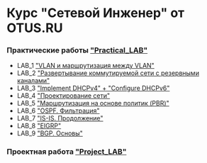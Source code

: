 # Курс "Сетевой Инженер" от OTUS.RU

### Практические работы ["Practical_LAB"](https://github.com/Maksim693/OTUS_LAB/tree/main/Practical_LAB)
- LAB_1 ["VLAN и маршрутизация между VLAN"](https://github.com/Maksim693/OTUS_LAB/tree/main/Practical_LAB/LAB_1)
- LAB_2 ["Развертывание коммутируемой сети с резервными каналами"](https://github.com/Maksim693/OTUS_LAB/tree/main/Practical_LAB/LAB_2)
- LAB_3 ["Implement DHCPv4" + "Configure DHCPv6"](https://github.com/Maksim693/OTUS_LAB/tree/main/Practical_LAB/LAB_3)
- LAB_4 ["Проектирование сети"](https://github.com/Maksim693/OTUS_LAB/tree/main/Practical_LAB/LAB_4)
- LAB_5 ["Маршрутизация на основе политик (PBR)"](https://github.com/Maksim693/OTUS_LAB/tree/main/Practical_LAB/LAB_5)
- LAB_6 ["OSPF. Фильтрация"](https://github.com/Maksim693/OTUS_LAB/tree/main/Practical_LAB/LAB_6)
- LAB_7 ["IS-IS. Продолжение"](https://github.com/Maksim693/OTUS_LAB/blob/main/Practical_LAB/LAB_7/README.md)
- LAB_8 ["EIGRP"](https://github.com/Maksim693/OTUS_LAB/tree/main/Practical_LAB/LAB_8)
- LAB_9 ["BGP. Основы"](https://github.com/Maksim693/OTUS_LAB/tree/main/Practical_LAB/LAB_9)
### Проектная работа ["Project_LAB"](https://github.com/Maksim693/OTUS_LAB/tree/main/Project_LAB)
